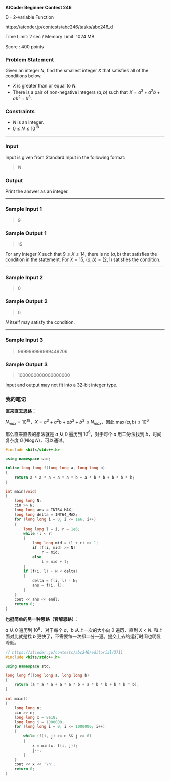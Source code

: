 **AtCoder Beginner Contest 246**

D - 2-variable Function

https://atcoder.jp/contests/abc246/tasks/abc246_d

<!--more-->

Time Limit: 2 sec / Memory Limit: 1024 MB

Score : $400$ points

### Problem Statement

Given an integer $N$, find the smallest integer $X$ that satisfies all of the conditions below.

- $X$ is greater than or equal to $N$.
- There is a pair of non-negative integers $(a, b)$ such that $X=a^3+a^2b+ab^2+b^3$.

### Constraints

- $N$ is an integer.
- $0 \le N \le 10^{18}$

------

### Input

Input is given from Standard Input in the following format:

> $N$

### Output

Print the answer as an integer.

------

### Sample Input 1

> 9

### Sample Output 1

> 15

For any integer $X$ such that $9 \le X \le 14$, there is no $(a, b)$ that satisfies the condition in the statement.
For $X=15$, $(a,b)=(2,1)$ satisfies the condition.

------

### Sample Input 2

> 0

### Sample Output 2

> 0

$N$ itself may satisfy the condition.

------

### Sample Input 3

> 999999999989449206

### Sample Output 3

> 1000000000000000000

Input and output may not fit into a $32$-bit integer type.

### 我的笔记

**直来直去思路：**

$N_{max}=10^{18}$，$X=a^3+a^2b+ab^2+b^3\leq N_{max}$，因此 $\max(a,b)\leq 10^6$

那么直来直去的想法就是 $a$ 从 $0$ 遍历到 $10^6$，对于每个 $a$ 用二分法找到 $b$，时间复杂度 $O(N\log N)$，可以通过。

```cpp
#include <bits/stdc++.h>

using namespace std;

inline long long f(long long a, long long b)
{
    return a * a * a + a * a * b + a * b * b + b * b * b;
}

int main(void)
{
    long long N;
    cin >> N;
    long long ans = INT64_MAX;
    long long delta = INT64_MAX;
    for (long long i = 0; i <= 1e6; i++)
    {
        long long l = i, r = 1e6;
        while (l < r)
        {
            long long mid = (l + r) >> 1;
            if (f(i, mid) >= N)
                r = mid;
            else
                l = mid + 1;
        }
        if (f(i, l) - N < delta)
        {
            delta = f(i, l) - N;
            ans = f(i, l);
        }
    }
    cout << ans << endl;
    return 0;
}
```

**也挺简单的另一种思路（官解思路）：**

$a$ 从 $0$ 遍历到 $10^6$，对于每个 $a$，$b$ 从上一次的大小向 $0$ 遍历，直到 $X<N$. 和上面对比就是找 $b$ 更快了，不需要每一次都二分一遍。提交上去的运行时间也明显降低。

```cpp
// https://atcoder.jp/contests/abc246/editorial/3711
#include <bits/stdc++.h>

using namespace std;

long long f(long long a, long long b)
{
    return (a * a * a + a * a * b + a * b * b + b * b * b);
}

int main()
{
    long long n;
    cin >> n;
    long long x = 8e18;
    long long j = 1000000;
    for (long long i = 0; i <= 1000000; i++)
    {
        while (f(i, j) >= n && j >= 0)
        {
            x = min(x, f(i, j));
            j--;
        }
    }
    cout << x << '\n';
    return 0;
}
```